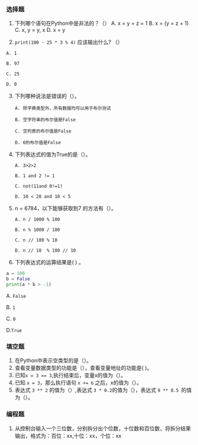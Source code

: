 ### 选择题

1. 下列哪个语句在Python中是非法的？（）
  A. x = y = z = 1
  B. x = (y = z + 1)
  C. x, y = y, x
  D. x = y

2. `print(100 - 25 * 3 % 4)` 应该输出什么? （）

  `A. 1`

  `B. 97`

  `C. 25`

  `D. 0`

3. 下列哪种说法是错误的（）。

   `A. 除字典类型外，所有数据均可以用于布尔测试`

   `B. 空字符串的布尔值是False`

   `C. 空列表的布尔值是False`

   `D. 0的布尔值是False`

4. 下列表达式的值为True的是（）。

   `A. 3>2>2`

   `B. 1 and 2 != 1`

   `C. not(11and 0!=1)`

   `D. 10 < 20 and 10 < 5`

5. n = 6784，以下能够获取到7 的方法有（）。

   `A. n / 1000 % 100 `

   `B. n % 1000 / 100`

   `C. n // 100 % 10`

   `D. n // 10  % 100 // 10`

6. 下列表达式的运算结果是(  ) 。

  ```python
  a = 100
  b = False
  print(a * b > -1)
  ```

  A.  `False`

  B. `1`

  C. `0`

  D.`True`

### 填空题

1. 在Python中表示空类型的是（）。
2. 查看变量数据类型的功能是（），查看变量地址的功能是(  )。
3. 已知`x = 3 == 3`,执行结束后，变量x的值为（）。
4. 已知 `x = 3`，那么执行语句 `x += 6` 之后，x的值为（）。
5. 表达式 `3 ** 2` 的值为（）,表达式 `3 * 0.2`的值为（），表达式 `9 ** 0.5 `的值为（）。

### 编程题

1. 从控制台输入一个三位数，分别拆分出个位数，十位数和百位数，将拆分结果输出，格式为：百位：xx,十位：xx，个位：xx
